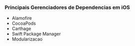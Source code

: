 ### Principais Gerenciadores de Dependencias em iOS
- Alamofire
- CocoaPods
- Carthage
- Swift Package Manager
- Modularizacao
